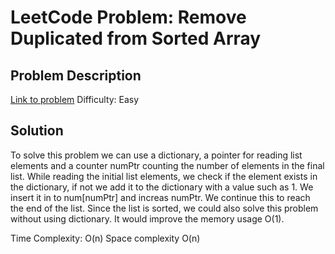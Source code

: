 # LeetCode Problem: Remove Duplicated from Sorted Array

## Problem Description
[Link to problem](https://leetcode.com/problems/remove-duplicates-from-sorted-array/?envType=study-plan-v2&envId=top-interview-150)
Difficulty: Easy

## Solution
To solve this problem we can use a dictionary, a pointer for reading list elements and 
a counter numPtr counting the number of elements in the final list. 
While reading the initial list elements, we check if the element exists in the dictionary, if not
we add it to the dictionary with a value such as 1. We insert it in to num[numPtr] and increas numPtr.
We continue this to reach the end of the list. Since the list is sorted, we could also solve this 
problem without using dictionary. It would improve the memory usage O(1).

Time Complexity: O(n)
Space complexity O(n)